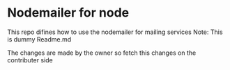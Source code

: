 # Nodemailer for node

This repo difines how to use the nodemailer for mailing services
Note: This is dummy Readme.md

The changes are made by the owner so fetch this changes on the contributer side